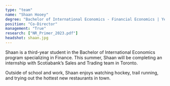 ```yaml
---
type: "team"
name: "Shaan Hooey"
degree: "Bachelor of International Economics - Financial Economics | Year 3"
position: "Co-Director"
management: "True"
research: ["NR_Primer_2023.pdf"]
headshot: shaan.jpg
---
```


Shaan is a third-year student in the Bachelor of International Economics program specializing in Finance. This summer, Shaan will be completing an internship with Scotiabank’s Sales and Trading team in Toronto.

Outside of school and work, Shaan enjoys watching hockey, trail running, and trying out the hottest new restaurants in town.
